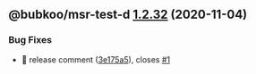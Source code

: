 ## @bubkoo/msr-test-d [1.2.32](https://github.com/bubkoo/monorepo-semantic-release/compare/@bubkoo/msr-test-d@1.2.31...@bubkoo/msr-test-d@1.2.32) (2020-11-04)


### Bug Fixes

* 🐛 release comment ([3e175a5](https://github.com/bubkoo/monorepo-semantic-release/commit/3e175a5261471c32b6f1dca58769710a6a35d8ae)), closes [#1](https://github.com/bubkoo/monorepo-semantic-release/issues/1)
